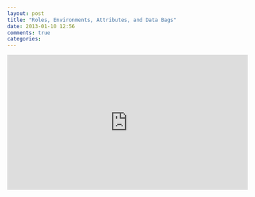```yaml
---
layout: post
title: "Roles, Environments, Attributes, and Data Bags"
date: 2013-01-10 12:56
comments: true
categories: 
---
```


<iframe width="560" height="315" src="http://www.youtube.com/embed/Z2NssEeVHlI" frameborder="0" allowfullscreen></iframe>


